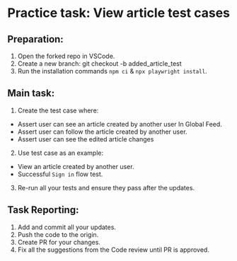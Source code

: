 # Practice task: View article test cases

## Preparation:
1. Open the forked repo in VSCode.
2. Create a new branch: git checkout -b added_article_test
3. Run the installation commands `npm ci` & `npx playwright install`.

## Main task:
1. Create the test case where: 
- Assert user can see an article created by another user In Global Feed.
- Assert user can follow the article created by another user.
- Assert user can see the edited article changes 
2. Use test case as an example:
- View an article created by another user.
- Successful `Sign in` flow test.
3. Re-run all your tests and ensure they pass after the updates. 

## Task Reporting: 
1. Add and commit all your updates. 
2. Push the code to the origin.
3. Create PR for your changes. 
4. Fix all the suggestions from the Code review until PR is approved.  

